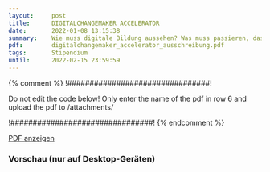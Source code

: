 ```yaml
---
layout:     post
title:      DIGITALCHANGEMAKER ACCELERATOR
date:       2022-01-08 13:15:38
summary:    Wie muss digitale Bildung aussehen? Was muss passieren, dass Hochschulen im digitalen Zeitalter ankommen? Wie kann die Hochschule der Zukunft zu einem chancengerechten, empowernden und partizipativen Ort für Studierende werden?
pdf:        digitalchangemaker_accelerator_ausschreibung.pdf
tags:       Stipendium
until:		2022-02-15 23:59:59 
---
```


{% comment %}
!################################!

Do not edit the code below! Only enter the name of the pdf in row 6 and upload the pdf to /attachments/

!################################!
{% endcomment %}

<a class="btn btn-primary" href="{{ site.url }}/attachments/{{page.pdf}}">PDF anzeigen</a>

<h3>Vorschau (nur auf Desktop-Geräten)</h3>
<div class="d-none d-sm-block">
    <object data="{{ site.url }}/attachments/{{page.pdf}}" width="100%" height="1010" type='application/pdf'>
    </object>
</div>

